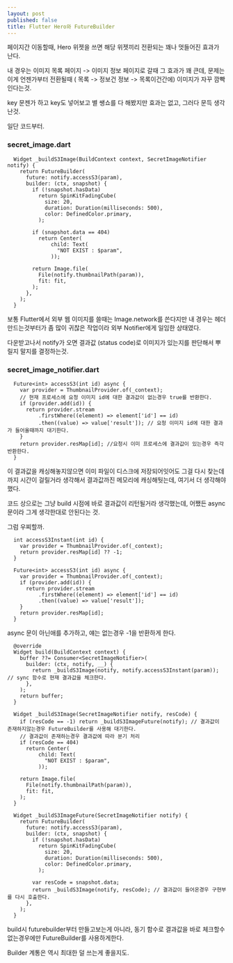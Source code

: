 ```yaml
---
layout: post
published: false
title: Flutter Hero와 FutureBuilder
---
```

페이지간 이동할때, Hero 위젯을 쓰면 해당 위젯끼리 전환되는 꽤나 멋들어진 효과가 난다.

내 경우는 이미지 목록 페이지 -> 이미지 정보 페이지로 갈때 그 효과가 꽤 큰데, 문제는 이게 언젠가부터 전환될때 ( 목록 -> 정보건 정보 -> 목록이건간에) 이미지가 자꾸 깜빡인다는것.

key 문젠가 하고 key도 넣어보고 별 쌩쇼를 다 해봤지만 효과는 없고, 그러다 문득 생각난것.

일단 코드부터.

### secret_image.dart
```
  Widget _buildS3Image(BuildContext context, SecretImageNotifier notify) {
    return FutureBuilder(
      future: notify.accessS3(param),
      builder: (ctx, snapshot) {
        if (!snapshot.hasData)
          return SpinKitFadingCube(
            size: 20,
            duration: Duration(milliseconds: 500),
            color: DefinedColor.primary,
          );

        if (snapshot.data == 404)
          return Center(
              child: Text(
                "NOT EXIST : $param",
              ));

        return Image.file(
          File(notify.thumbnailPath(param)),
          fit: fit,
        );
      },
    );
  }
```

보통 Flutter에서 외부 웹 이미지를 쓸때는 Image.network를 쓴다지만 내 경우는 헤더 만드는것부터가 좀 많이 귀찮은 작업이라 외부 Notifier에게 일임한 상태였다.

다운받고나서 notify가 오면 결과값 (status code)로 이미지가 있는지를 판단해서 뿌릴지 말지를 결정하는것.

### secret_image_notifier.dart
```
  Future<int> accessS3(int id) async {
    var provider = ThumbnailProvider.of(_context);
    // 현재 프로세스에 요청 이미지 id에 대한 결과값이 없는경우 true를 반환한다.
    if (provider.add(id)) {
      return provider.stream
          .firstWhere((element) => element['id'] == id)
          .then((value) => value['result']); // 요청 이미지 id에 대한 결과가 들어올때까지 대기한다. 
    }
    return provider.resMap[id]; //요청시 이미 프로세스에 결과값이 있는경우 즉각 반환한다.
  }
```
이 결과값을 캐싱해놓지않으면 이미 파일이 디스크에 저장되어잇어도 그걸 다시 찾는데까지 시간이 걸릴거라 생각해서 결과값까진 메모리에 캐싱해둿는데, 여기서 더 생각해야했다.

코드 상으로는 그냥 build 시점에 바로 결과값이 리턴될거라 생각했는데, 어쨌든 async 문이라 그게 생각한대로 안된다는 것.

그럼 우찌할까.

```
  int accessS3Instant(int id) {
    var provider = ThumbnailProvider.of(_context);
    return provider.resMap[id] ?? -1;
  }

  Future<int> accessS3(int id) async {
    var provider = ThumbnailProvider.of(_context);
    if (provider.add(id)) {
      return provider.stream
          .firstWhere((element) => element['id'] == id)
          .then((value) => value['result']);
    }
    return provider.resMap[id];
  }
```
async 문이 아닌애를 추가하고, 얘는 없는경우 -1을 반환하게 한다.

```
  @override
  Widget build(BuildContext context) {
    buffer ??= Consumer<SecretImageNotifier>(
      builder: (ctx, notify, __) {
        return _buildS3Image(notify, notify.accessS3Instant(param)); // sync 함수로 현재 결과값을 체크한다.
      },
    );
    return buffer;
  }
  
  Widget _buildS3Image(SecretImageNotifier notify, resCode) {
    if (resCode == -1) return _buildS3ImageFuture(notify); // 결과값이 존재하지않는경우 FutureBuilder를 사용해 대기한다.
    // 결과값이 존재하는경우 결과값에 따라 분기 처리
    if (resCode == 404)
      return Center(
          child: Text(
            "NOT EXIST : $param",
          ));

    return Image.file(
      File(notify.thumbnailPath(param)),
      fit: fit,
    );
  }
  
  Widget _buildS3ImageFuture(SecretImageNotifier notify) {
    return FutureBuilder(
      future: notify.accessS3(param),
      builder: (ctx, snapshot) {
        if (!snapshot.hasData)
          return SpinKitFadingCube(
            size: 20,
            duration: Duration(milliseconds: 500),
            color: DefinedColor.primary,
          );

        var resCode = snapshot.data;
        return _buildS3Image(notify, resCode); // 결과값이 들어온경우 구현부를 다시 호출한다.
      },
    );
  }
```
build시 futurebuilder부터 만들고보는게 아니라, 동기 함수로 결과값을 바로 체크할수 없는경우에만 FutureBuilder를 사용하게한다.


Builder 계통은 역시 최대한 덜 쓰는게 좋을지도.









